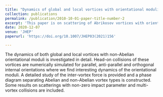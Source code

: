 ```yaml
---
title: "Dynamics of global and local vortices with orientational moduli"
collection: publications
permalink: /publication/2010-10-01-paper-title-number-2
excerpt: 'This paper is on scattering of Abrikosov vortices with orientational moduli'
date: 2020-12-07
venue: 'JHEP'
paperurl: 'https://doi.org/10.1007/JHEP03(2021)156'

---
```

The dynamics of both global and local vortices with non-Abelian orientational moduli is investigated in detail. Head-on collisions of these vortices are numerically simulated for parallel, anti-parallel and orthogonal internal orientations where we find interesting dynamics of the orientational moduli. A detailed study of the inter-vortex force is provided and a phase diagram separating Abelian and non-Abelian vortex types is constructed. Some results on scatterings with non-zero impact parameter and multi-vortex collisions are included.





